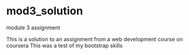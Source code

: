 # mod3_solution
module 3 assignment

This is a solution to an assignment from a web development course on coursera
This was a test of my bootstrap skills
